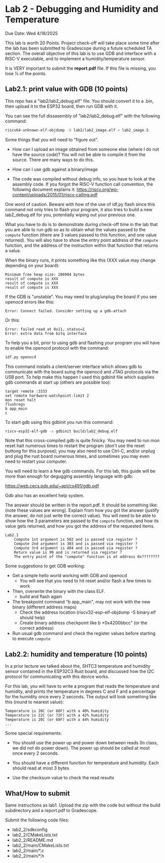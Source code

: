 # Lab 2 - Debugging and Humidity and Temperature

Due Date: Wed 4/18/2025

This lab is worth 20 Points. Project check-off will take place some time after
the lab has been submitted to Gradescope during a future scheduled TA section. The
overall objective of this lab is to use GDB and interface with a RISC-V
executable, and to implement a humidity/temperature sensor.

It is VERY important to submit the **report.pdf** file. If this
file is missing, you lose 1⁄2 of the points.

## Lab2.1: print value with GDB (10 points)

This repo has a "lab2/lab2_debug.elf" file. You
should convert it to a .bin, then upload it to the ESP32 board, then run GDB with it.

You can see the full dissasembly of "lab2/lab2_debug.elf" with the following command:

```bash
riscv64-unknown-elf-objdump -D lab2/lab2_image.elf > lab2_image.S
```

Some things that you will need to "figure out".

* How can I upload an image obtained from someone else (where I do not have the
  source code)? You will not be able to compile it from the source. There are many
  ways to do this.

* How can I use gdb against a binary/image

* The code was compiled without debug info, so you have to look at the assembly
  code.  If you forgot the RISC-V function call convention, the following
  document explains it: <https://riscv.org/wp-content/uploads/2015/01/riscv-calling.pdf>

One word of caution.   Beware with how of the use of idf.py flash since this
command not only tries to flash your program, it also tries to build a new
lab2_debug.elf for you, potentially wiping out your previous one.

What you have to do is to demonstrate during check-off time in the lab that you
are able to run gdb so as to obtain what the values passed to the `compute`
function (there are 3 values passed to this function, and one value returned).
You will also have to show the entry point address of the `compute` function, and
the address of the instruction within that function that returns a value.

When the binary runs, it prints something like this (XXX value may change
depending on your board):

```
Minimum free heap size: 286984 bytes
result of compute is XXX
result of compute is XXX
result of compute is XXX
```

If the GDB is "unstable". You may need to plug/unplug the board if you see
openocd errors like this:

```
Error: Connect failed. Consider setting up a gdb-attach
```

Or this:

```
Error: failed read at 0x11, status=2
Error: extra data from bitq interface
```

To help you a bit, prior to using gdb and flashing your program you will have
to enable the openocd protocol with the command:

```bash
idf.py openocd
```

This command installs a client/server interface which allows gdb to communicate
with the board suing the openocd and JTAG protocols via the USB port.  To help
make this happen I used this gdbinit file which supplies gdb commands at start
up (others are possible too):

```gdb
target remote :3333
set remote hardware-watchpoint-limit 2
mon reset halt
flushregs
b app_main
c
```

To start gdb using this gdbinit you run this command:

```bash
riscv-esp32-elf-gdb -x gdbinit build/lab2_debug.elf
```

Note that this cross-compiled gdb is quite finicky.  You may need to run mon
reset halt numerous times to restart the program (don't use the reset buttong
for this purpose); you may also need to use Ctrl-C, and/or unplug and plug the
rust board numerous times, and sometimes you may even need to restart your
computer.

You will need to learn a few gdb commands. For this lab, this guide will be
more than enough for degugging assembly language with gdb:

<https://web.cecs.pdx.edu/~apt/cs491/gdb.pdf>

Gdb also has an excellent help system.

The answer should be written in the report.pdf. It should be something like:
(note these values are wrong). Explain from how you got the answer (justify the
answer, do not just write the correct value).  You will need to be able to show
how the 3 parameters are passed to the `compute` function, and how its value
gets returned, and how you got the address of the requested items.


```
Lab2.1
    Compute 1st argument is 502 and is passed via register ?
    Compute 2nd argument is 303 and is passed via register ?
    Compute 3rd argument is 404 and is passed via register ?
    Return value is 99 and is returned via register ?
    The entry point of the "compute" function is at address 0x????????
```

Some suggestions to get GDB working:

* Get a simple hello world working with GDB and openocd
  * You will see that you need to hit reset and/or flash a few times to work
* Then, overwrite the binary with the class ELF.
  * build and flash again
* The breakpoint command "b app_main", may not work with the new binary (different address maps)
  * Check the address location (riscv32-esp-elf-objdump -S binary.elf should help)
  * Create binary address checkpoint like b *0x4200bbcc" (or the correct address)
* Run usual gdb command and check the register values before starting to execute `compute`

## Lab2.2: humidity and temperature (10 points)

In a prior lecture we talked about the, SHTC3 temperature and humidity sensor
contained in the ESP32C3 Rust board, and discussed how the I2C protocol for
communicating with this device works.

For this lab, you will have to write a program that reads the temperature and
humidity, and prints the temperature in degrees C and F and a percentage for
the humidity once every 2 seconds. The output will look something like this
(round to nearest value):

```
Temperature is 20C (or 68F) with a 40% humidity
Temperature is 22C (or 72F) with a 42% humidity
Temperature is 20C (or 68F) with a 44% humidity
...
```

Some special requirements:

* You should use the power up and power down between reads (In class, we did
  not do power down). The power up should be called at most once every 2 seconds.

* You should have a different function for temperature and humidity. Each
  should read at most 3 bytes

* Use the checksum value to check the read results

## What/How to submit

Same instructions as lab1. Upload the zip with the code but without the build
subdirectory and a report.pdf to Gradescope.

Submit the following code files:

* lab2_2/sdkconfig
* lab2_2/CMakeLists.txt
* lab2_2/README.md
* lab2_2/main/CMakeLists.txt
* lab2_2/main/*.c
* lab2_2/main/*.h
